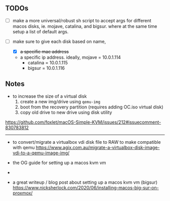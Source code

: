 ## TODOs

- [ ] make a more universal/robust sh script to accept args for different macos disks,
ie. mojave, catalina, and bigsur. where at the same time setup a list of default args.

- [ ] make sure to give each disk based on name, 
	- [x] ~~a specific mac address~~
	- a specific ip address. ideally, mojave = 10.0.1.114
		- catalina = 10.0.1.115
		- bigsur = 10.0.1.116


## Notes

- to increase the size of a virtual disk
  1. create a new img/drive using `qemu-img`
  2. boot from the recovery partition (requires adding OC.iso virtual disk)
  3. copy old drive to new drive using disk utility
  
https://github.com/foxlet/macOS-Simple-KVM/issues/212#issuecomment-830783812

---

- to convert/migrate a virtualbox vdi disk file to RAW to make compatible with qemu
https://www.agix.com.au/migrate-a-virtualbox-disk-image-vdi-to-a-qemu-image-img/

- the OG guide for setting up a macos kvm vm
- 

- a great writeup / blog post about setting up a macos kvm vm (bigsur)
https://www.nicksherlock.com/2020/06/installing-macos-big-sur-on-proxmox/

